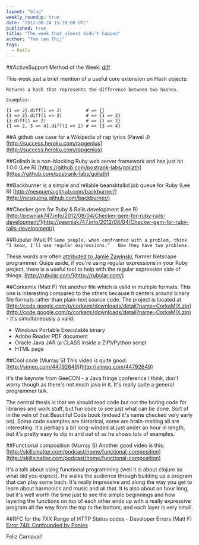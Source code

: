 ```yaml
---
layout: "blog"
weekly_roundup: true
date: "2012-08-24 15:10:00 UTC"
published: true
title: "The week that almost didn't happen"
author: "Tom ten Thij"
tags:
  - Rails
---
```


##ActiveSupport Method of the Week: [diff](http://api.rubyonrails.org/classes/Hash.html#method-i-diff)

This week just a brief mention of a useful core extension on Hash objects:

    Returns a hash that represents the difference between two hashes.

    Examples:

    {1 => 2}.diff(1 => 2)         # => {}
    {1 => 2}.diff(1 => 3)         # => {1 => 2}
    {}.diff(1 => 2)               # => {1 => 2}
    {1 => 2, 3 => 4}.diff(1 => 2) # => {3 => 4}


##A github use case for a Wikipedia of rap lyrics (Pawel J)
[http://success.heroku.com/rapgenius](http://success.heroku.com/rapgenius)

##Goliath is a non-blocking Ruby web server framework and has just hit 1.0.0 (Lee R)
[https://github.com/postrank-labs/goliath](https://github.com/postrank-labs/goliath)

##Backburner is a simple and reliable beansktalkd job queue for Ruby (Lee R)
[http://nesquena.github.com/backburner/](http://nesquena.github.com/backburner/)

##Checker gem for Ruby & Rails development (Lee R)
[http://pewniak747.info/2012/08/04/Checker-gem-for-ruby-rails-development/](http://pewniak747.info/2012/08/04/Checker-gem-for-ruby-rails-development/)

##Rubular (Matt P)
`Some people, when confronted with a problem, think
“I know, I'll use regular expressions.”   Now they have two problems.`

These words are often [attributed to Jamie Zawinski](http://regex.info/blog/2006-09-15/247), former Netscape programmer. Quips aside, if you're using regular expressions in your Ruby project, there is a useful tool to help with the regular expression side of things:
[http://rubular.com/](http://rubular.com/)

##Corkamix (Matt P)
Yet another file which is valid in multiple formats. This one is interesting compared to the others because it centers around binary file formats rather than plain-text source code. The project is located at
[http://code.google.com/p/corkami/downloads/detail?name=CorkaMIX.zip](http://code.google.com/p/corkami/downloads/detail?name=CorkaMIX.zip)  - it's simultaneously a valid:
 * Windows Portable Executable binary
 * Adobe Reader PDF document
 * Oracle Java JAR (a CLASS inside a ZIP)/Python script
 * HTML page

##Cool code (Murray S)
This video is quite good: [http://vimeo.com/44792649](http://vimeo.com/44792649)

It's the keynote from GeeCON - a Java fringe conference I think, don't worry though as there's not much java in it.  It's really quite a general programmer talk.

The central thesis is that we should read code but not the boring code for libraries and work stuff, but fun code to see just what can be done.  Sort of in the vein of that Beautiful Code book (indeed it's name checked very early on).  Some code examples are historical, some are brain-melting all are interesting.  It's perhaps a bit long-winded at just under an hour in length, but it's pretty easy to dip in and out of as he shows lots of examples.

##Functional composition (Murray S)
Another good video is this: [http://skillsmatter.com/podcast/home/functional-composition](http://skillsmatter.com/podcast/home/functional-composition)

It's a talk about using functional programming (well it is about clojure so what did you expect).  He walks the audience through building up a program that can play some bach.  It's really impressive and along the way you get to learn about harmonics and music and all that.  It is also about an hour long, but it's well worth the time just to see the simple beginnings and how layering the functions on top of each other ends up with a really expressive program all the way from the top to the bottom, and each layer is very small.

##RFC for the 7XX Range of HTTP Status codes - Developer Errors (Matt F)
[Error 748: Confounded by Ponies](https://github.com/joho/7XX-rfc/)

Feliz Carnaval!
